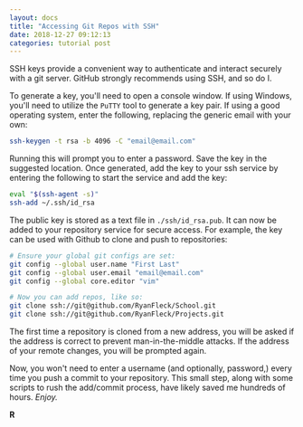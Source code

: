 ```yaml
---
layout: docs
title: "Accessing Git Repos with SSH"
date: 2018-12-27 09:12:13
categories: tutorial post
---
```


SSH keys provide a convenient way to authenticate and interact securely with a git server. GitHub strongly recommends using SSH, and so do I.

To generate a key, you'll need to open a console window. If using Windows, you'll need to utilize the `PuTTY` tool to generate a key pair. If using a good operating system, enter the following, replacing the generic email with your own:

```sh
ssh-keygen -t rsa -b 4096 -C "email@email.com"
```

Running this will prompt you to enter a password. Save the key in the suggested location. Once generated, add the key to your ssh service by entering the following to start the service and add the key:

```sh
eval "$(ssh-agent -s)"
ssh-add ~/.ssh/id_rsa
```

The public key is stored as a text file in `./ssh/id_rsa.pub`. It can now be added to your repository service for secure access. For example, the key can be used with Github to clone and push to repositories:

```sh
# Ensure your global git configs are set:
git config --global user.name "First Last"
git config --global user.email "email@email.com"
git config --global core.editor "vim"

# Now you can add repos, like so:
git clone ssh://git@github.com/RyanFleck/School.git
git clone ssh://git@github.com/RyanFleck/Projects.git
```

The first time a repository is cloned from a new address, you will be asked if the address is correct to prevent man-in-the-middle attacks. If the address of your remote changes, you will be prompted again.

Now, you won't need to enter a username (and optionally, password,) every time you push a commit to your repository. This small step, along with some scripts to rush the add/commit process, have likely saved me hundreds of hours. *Enjoy.*

**R**
